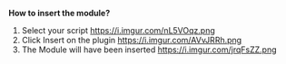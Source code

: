 **How to insert the module?**
1. Select your script 
https://i.imgur.com/nL5VOqz.png
2. Click Insert on the plugin
https://i.imgur.com/AVvJRRh.png
3. The Module will have been inserted
https://i.imgur.com/jrqFsZZ.png
